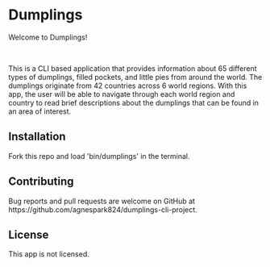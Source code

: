 <h1>Dumplings</h1>
<p>Welcome to Dumplings!</p>
<br>
<p>This is a CLI based application that provides information about 65 different types of dumplings, filled pockets, and little pies from around the world. The dumplings originate from 42 countries across 6 world regions. With this app, the user will be able to navigate through each world region and country to read brief descriptions about the dumplings that can be found in an area of interest.</p>

<h2>Installation</h2>
<p>Fork this repo and load 'bin/dumplings' in the terminal.</p>

<h2>Contributing</h2>
<p>Bug reports and pull requests are welcome on GitHub at https://github.com/agnespark824/dumplings-cli-project.</p>

<h2>License</h2>
<p>This app is not licensed.</p>
